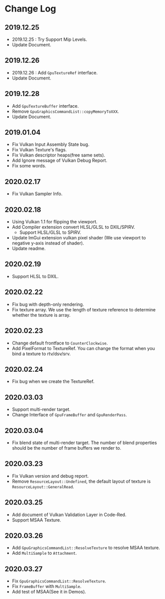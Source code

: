 # Change Log

## 2019.12.25

- 2019.12.25 : Try Support Mip Levels. 
- Update Document.

## 2019.12.26

- 2019.12.26 : Add `GpuTextureRef` interface. 
- Update Document.

## 2019.12.28

- Add `GpuTextureBuffer` interface. 
- Remove `GpuGraphicsCommandList::copyMemoryToXXX`.
- Update Document.

## 2019.01.04

- Fix Vulkan Input Assembly State bug.
- Fix Vulkan Texture's flags.
- Fix Vulkan descriptor heaps(free same sets).
- Add Ignore message of Vulkan Debug Report.
- Fix some words.

## 2020.02.17

- Fix Vulkan Sampler Info.

## 2020.02.18

- Using Vulkan 1.1 for flipping the viewport.
- Add Compiler extension convert HLSL/GLSL to DXIL/SPIRV.
    - Support HLSL/GLSL to SPIRV.
- Update ImGui extension vulkan pixel shader (We use viewport to negative y-axis instead of shader).
- Update readme.

## 2020.02.19

- Support HLSL to DXIL.

## 2020.02.22

- Fix bug with depth-only rendering.
- Fix texture array. We use the length of texture reference to determine whether the texture is array. 

## 2020.02.23

- Change default frontface to `CounterClockwise`.
- Add PixelFormat to TextureRef. You can change the format when you bind a texture to rtv/dsv/srv.

## 2020.02.24

- Fix bug when we create the TextureRef.

## 2020.03.03

- Support multi-render target.
- Change Interface of `GpuFrameBuffer` and `GpuRenderPass`.

## 2020.03.04

- Fix blend state of multi-render target. The number of blend properties should be the number of frame buffers we render to.

## 2020.03.23

- Fix Vulkan version and debug report.
- Remove `ResourceLayout::Undefined`, the default layout of texture is `ResourceLayout::GeneralRead`.

## 2020.03.25

- Add document of Vulkan Validation Layer in Code-Red.
- Support MSAA Texture.

## 2020.03.26

- Add `GpuGraphicsCommandList::ResolveTexture` to resolve MSAA texture.
- Add `MultiSample` to `Attachment`.

## 2020.03.27

- Fix `GpuGraphicsCommandList::ResolveTexture`.
- Fix `FrameBuffer` with `MultiSample`.
- Add test of MSAA(See it in Demos).